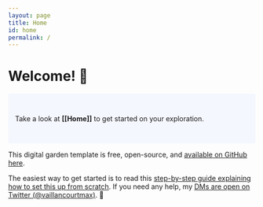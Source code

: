 ```yaml
---
layout: page
title: Home
id: home
permalink: /
---
```


# Welcome! 🌱

<p style="padding: 3em 1em; background: #f5f7ff; border-radius: 4px;">
  Take a look at <span style="font-weight: bold">[[Home]]</span> to get started on your exploration.
</p>

This digital garden template is free, open-source, and [available on GitHub here](https://github.com/maximevaillancourt/digital-garden-jekyll-template).

The easiest way to get started is to read this [step-by-step guide explaining how to set this up from scratch](https://maximevaillancourt.com/blog/setting-up-your-own-digital-garden-with-jekyll). If you need any help, my [DMs are open on Twitter (@vaillancourtmax)](https://twitter.com/vaillancourtmax). 👋

<style>
  .wrapper {
    max-width: 46em;
  }
</style>
